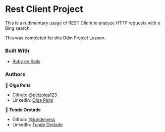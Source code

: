 # Rest Client Project

This is a rudimentary usage of REST Client to analyze HTTP requests with a Bing search.

This was completed for this Odin Project Lesson.

### Built With
* [Ruby on Rails](https://rubyonrails.org/)


### Authors

👤 **Olga Pelts**
   - Github: [@pelzolga123](https://github.com/pelzolga123)
   - LinkedIn: [Olga Pelts](https://www.linkedin.com/in/olga-pelts/)

👤 **Tunde Oretade**
   - Github: [@tundeiness](https://github.com/tundeiness)
   - LinkedIn: [Tunde Oretade](https://www.linkedin.com/in/tundeoretade/)
